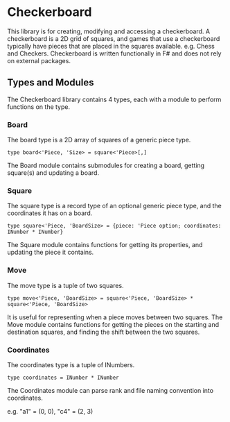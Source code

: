 # Checkerboard

This library is for creating, modifying and accessing a checkerboard.
A checkerboard is a 2D grid of squares, and games that use a checkerboard typically have pieces that are placed in the squares available. e.g. Chess and Checkers.
Checkerboard is written functionally in F# and does not rely on external packages.

## Types and Modules

The Checkerboard library contains 4 types, each with a module to perform functions on the type.

### Board

The board type is a 2D array of squares of a generic piece type.

```type board<'Piece, 'Size> = square<'Piece>[,]```

The Board module contains submodules for creating a board, getting square(s) and updating a board.

### Square

The square type is a record type of an optional generic piece type, and the coordinates it has on a board.

```type square<'Piece, 'BoardSize> = {piece: 'Piece option; coordinates: INumber * INumber}```

The Square module contains functions for getting its properties, and updating the piece it contains.

### Move

The move type is a tuple of two squares.

```type move<'Piece, 'BoardSize> = square<'Piece, 'BoardSize> * square<'Piece, 'BoardSize>```

It is useful for representing when a piece moves between two squares.
The Move module contains functions for getting the pieces on the starting and destination squares, and finding the shift between the two squares.

### Coordinates

The coordinates type is a tuple of INumbers.

```type coordinates = INumber * INumber```

The Coordinates module can parse rank and file naming convention into coordinates.

e.g. "a1" = (0, 0), "c4" = (2, 3)